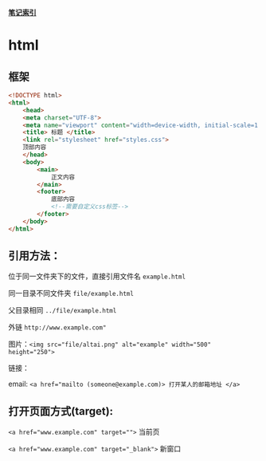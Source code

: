 **[笔记索引](noteindex)**

# html

## 框架
```html
<!DOCTYPE html>
<html>
    <head>
    <meta charset="UTF-8">
    <meta name="viewport" content="width=device-width, initial-scale=1.0">
    <title> 标题 </title>
    <link rel="stylesheet" href="styles.css">
    顶部内容
    </head>
    <body>
        <main>
            正文内容
        </main>
        <footer>
            底部内容
            <!--需要自定义css标签-->
        </footer>
    </body>
</html>
```


## 引用方法：

位于同一文件夹下的文件，直接引用文件名 `example.html`

同一目录不同文件夹 `file/example.html`

父目录相同 `../file/example.html`

外链 `http://www.example.com"`

图片：`<img src="file/altai.png" alt="example" width="500" height="250">`

链接：

email: `<a href="mailto (someone@example.com)> 打开某人的邮箱地址 </a>`


## 打开页面方式(target):

`<a href="www.example.com" target="">` 当前页

`<a href="www.example.com" target="_blank">` 新窗口
